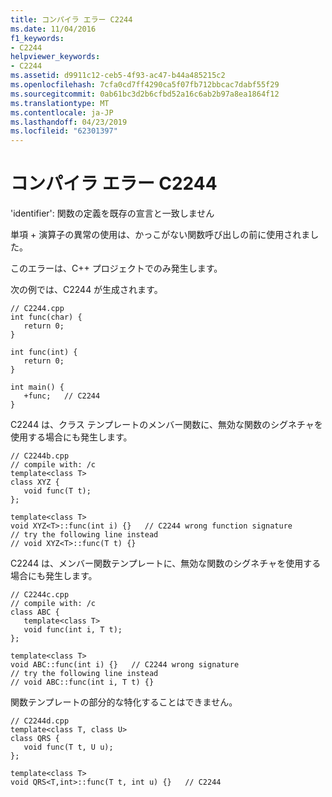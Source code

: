 ```yaml
---
title: コンパイラ エラー C2244
ms.date: 11/04/2016
f1_keywords:
- C2244
helpviewer_keywords:
- C2244
ms.assetid: d9911c12-ceb5-4f93-ac47-b44a485215c2
ms.openlocfilehash: 7cfa0cd7ff4290ca5f07fb712bbcac7dabf55f29
ms.sourcegitcommit: 0ab61bc3d2b6cfbd52a16c6ab2b97a8ea1864f12
ms.translationtype: MT
ms.contentlocale: ja-JP
ms.lasthandoff: 04/23/2019
ms.locfileid: "62301397"
---
```

# <a name="compiler-error-c2244"></a>コンパイラ エラー C2244

'identifier': 関数の定義を既存の宣言と一致しません

単項 + 演算子の異常の使用は、かっこがない関数呼び出しの前に使用されました。

このエラーは、C++ プロジェクトでのみ発生します。

次の例では、C2244 が生成されます。

```
// C2244.cpp
int func(char) {
   return 0;
}

int func(int) {
   return 0;
}

int main() {
   +func;   // C2244
}
```

C2244 は、クラス テンプレートのメンバー関数に、無効な関数のシグネチャを使用する場合にも発生します。

```
// C2244b.cpp
// compile with: /c
template<class T>
class XYZ {
   void func(T t);
};

template<class T>
void XYZ<T>::func(int i) {}   // C2244 wrong function signature
// try the following line instead
// void XYZ<T>::func(T t) {}
```

C2244 は、メンバー関数テンプレートに、無効な関数のシグネチャを使用する場合にも発生します。

```
// C2244c.cpp
// compile with: /c
class ABC {
   template<class T>
   void func(int i, T t);
};

template<class T>
void ABC::func(int i) {}   // C2244 wrong signature
// try the following line instead
// void ABC::func(int i, T t) {}
```

関数テンプレートの部分的な特化することはできません。

```
// C2244d.cpp
template<class T, class U>
class QRS {
   void func(T t, U u);
};

template<class T>
void QRS<T,int>::func(T t, int u) {}   // C2244
```